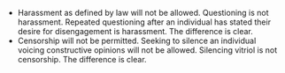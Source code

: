 - Harassment as defined by law will not be allowed. Questioning is not harassment. Repeated questioning after an individual has stated their desire for disengagement is harassment. The difference is clear.
- Censorship will not be permitted. Seeking to silence an individual voicing constructive opinions will not be allowed. Silencing vitriol is not censorship. The difference is clear.
